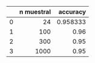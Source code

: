 |    |   n muestral |   accuracy |
|---:|-------------:|-----------:|
|  0 |           24 |   0.958333 |
|  1 |          100 |   0.96     |
|  2 |          300 |   0.95     |
|  3 |         1000 |   0.95     |